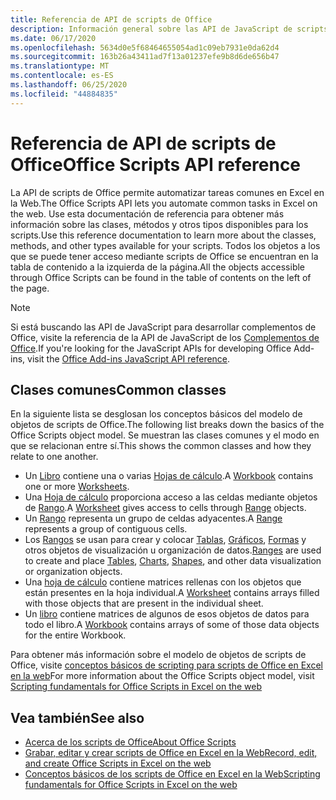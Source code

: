 ```yaml
---
title: Referencia de API de scripts de Office
description: Información general sobre las API de JavaScript de scripts de Office.
ms.date: 06/17/2020
ms.openlocfilehash: 5634d0e5f68464655054ad1c09eb7931e0da62d4
ms.sourcegitcommit: 163b26a43411ad7f13a01237efe9b8d6de656b47
ms.translationtype: MT
ms.contentlocale: es-ES
ms.lasthandoff: 06/25/2020
ms.locfileid: "44884835"
---
```

# <a name="office-scripts-api-reference"></a><span data-ttu-id="3c3d3-103">Referencia de API de scripts de Office</span><span class="sxs-lookup"><span data-stu-id="3c3d3-103">Office Scripts API reference</span></span>

<span data-ttu-id="3c3d3-104">La API de scripts de Office permite automatizar tareas comunes en Excel en la Web.</span><span class="sxs-lookup"><span data-stu-id="3c3d3-104">The Office Scripts API lets you automate common tasks in Excel on the web.</span></span> <span data-ttu-id="3c3d3-105">Use esta documentación de referencia para obtener más información sobre las clases, métodos y otros tipos disponibles para los scripts.</span><span class="sxs-lookup"><span data-stu-id="3c3d3-105">Use this reference documentation to learn more about the classes, methods, and other types available for your scripts.</span></span> <span data-ttu-id="3c3d3-106">Todos los objetos a los que se puede tener acceso mediante scripts de Office se encuentran en la tabla de contenido a la izquierda de la página.</span><span class="sxs-lookup"><span data-stu-id="3c3d3-106">All the objects accessible through Office Scripts can be found in the table of contents on the left of the page.</span></span>

> [!NOTE]
> <span data-ttu-id="3c3d3-107">Si está buscando las API de JavaScript para desarrollar complementos de Office, visite la referencia de la API de JavaScript de los [Complementos de Office](/javascript/api/overview?view=excel-js-preview).</span><span class="sxs-lookup"><span data-stu-id="3c3d3-107">If you're looking for the JavaScript APIs for developing Office Add-ins, visit the [Office Add-ins JavaScript API reference](/javascript/api/overview?view=excel-js-preview).</span></span>

## <a name="common-classes"></a><span data-ttu-id="3c3d3-108">Clases comunes</span><span class="sxs-lookup"><span data-stu-id="3c3d3-108">Common classes</span></span>

<span data-ttu-id="3c3d3-109">En la siguiente lista se desglosan los conceptos básicos del modelo de objetos de scripts de Office.</span><span class="sxs-lookup"><span data-stu-id="3c3d3-109">The following list breaks down the basics of the Office Scripts object model.</span></span> <span data-ttu-id="3c3d3-110">Se muestran las clases comunes y el modo en que se relacionan entre sí.</span><span class="sxs-lookup"><span data-stu-id="3c3d3-110">This shows the common classes and how they relate to one another.</span></span>

- <span data-ttu-id="3c3d3-111">Un [Libro](/javascript/api/office-scripts/excel/excelscript.workbook) contiene una o varias [Hojas de cálculo](/javascript/api/office-scripts/excel/excelscript.worksheet).</span><span class="sxs-lookup"><span data-stu-id="3c3d3-111">A [Workbook](/javascript/api/office-scripts/excel/excelscript.workbook) contains one or more [Worksheets](/javascript/api/office-scripts/excel/excelscript.worksheet).</span></span>
- <span data-ttu-id="3c3d3-112">Una [Hoja de cálculo](/javascript/api/office-scripts/excel/excelscript.worksheet) proporciona acceso a las celdas mediante objetos de [Rango](/javascript/api/office-scripts/excel/excelscript.range).</span><span class="sxs-lookup"><span data-stu-id="3c3d3-112">A [Worksheet](/javascript/api/office-scripts/excel/excelscript.worksheet) gives access to cells through [Range](/javascript/api/office-scripts/excel/excelscript.range) objects.</span></span>
- <span data-ttu-id="3c3d3-113">Un [Rango](/javascript/api/office-scripts/excel/excelscript.range) representa un grupo de celdas adyacentes.</span><span class="sxs-lookup"><span data-stu-id="3c3d3-113">A [Range](/javascript/api/office-scripts/excel/excelscript.range) represents a group of contiguous cells.</span></span>
- <span data-ttu-id="3c3d3-114">Los [Rangos](/javascript/api/office-scripts/excel/excelscript.range) se usan para crear y colocar [Tablas](/javascript/api/office-scripts/excel/excelscript.table), [Gráficos](/javascript/api/office-scripts/excel/excelscript.chart), [Formas](/javascript/api/office-scripts/excel/excelscript.shape) y otros objetos de visualización u organización de datos.</span><span class="sxs-lookup"><span data-stu-id="3c3d3-114">[Ranges](/javascript/api/office-scripts/excel/excelscript.range) are used to create and place [Tables](/javascript/api/office-scripts/excel/excelscript.table), [Charts](/javascript/api/office-scripts/excel/excelscript.chart), [Shapes](/javascript/api/office-scripts/excel/excelscript.shape), and other data visualization or organization objects.</span></span>
- <span data-ttu-id="3c3d3-115">Una [hoja de cálculo](/javascript/api/office-scripts/excel/excelscript.worksheet) contiene matrices rellenas con los objetos que están presentes en la hoja individual.</span><span class="sxs-lookup"><span data-stu-id="3c3d3-115">A [Worksheet](/javascript/api/office-scripts/excel/excelscript.worksheet) contains arrays filled with those objects that are present in the individual sheet.</span></span>
- <span data-ttu-id="3c3d3-116">Un [libro](/javascript/api/office-scripts/excel/excelscript.workbook) contiene matrices de algunos de esos objetos de datos para todo el libro.</span><span class="sxs-lookup"><span data-stu-id="3c3d3-116">A [Workbook](/javascript/api/office-scripts/excel/excelscript.workbook) contains arrays of some of those data objects for the entire Workbook.</span></span>

<span data-ttu-id="3c3d3-117">Para obtener más información sobre el modelo de objetos de scripts de Office, visite [conceptos básicos de scripting para scripts de Office en Excel en la web](/office/dev/scripts/develop/scripting-fundamentals)</span><span class="sxs-lookup"><span data-stu-id="3c3d3-117">For more information about the Office Scripts object model, visit [Scripting fundamentals for Office Scripts in Excel on the web](/office/dev/scripts/develop/scripting-fundamentals)</span></span>

## <a name="see-also"></a><span data-ttu-id="3c3d3-118">Vea también</span><span class="sxs-lookup"><span data-stu-id="3c3d3-118">See also</span></span>

- [<span data-ttu-id="3c3d3-119">Acerca de los scripts de Office</span><span class="sxs-lookup"><span data-stu-id="3c3d3-119">About Office Scripts</span></span>](/office/dev/scripts/overview/excel)
- [<span data-ttu-id="3c3d3-120">Grabar, editar y crear scripts de Office en Excel en la Web</span><span class="sxs-lookup"><span data-stu-id="3c3d3-120">Record, edit, and create Office Scripts in Excel on the web</span></span>](/office/dev/scripts/tutorials/excel-tutorial)
- [<span data-ttu-id="3c3d3-121">Conceptos básicos de los scripts de Office en Excel en la Web</span><span class="sxs-lookup"><span data-stu-id="3c3d3-121">Scripting fundamentals for Office Scripts in Excel on the web</span></span>](/office/dev/scripts/develop/scripting-fundamentals)
